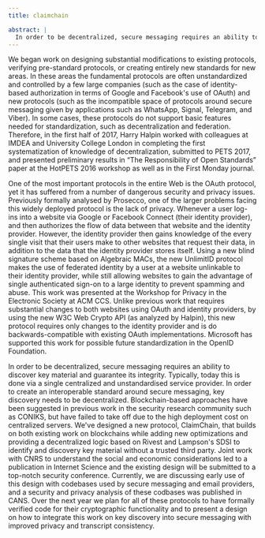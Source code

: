 ```yaml
---
title: claimchain

abstract: |
  In order to be decentralized, secure messaging requires an ability to discover key material and guarantee its integrity. Typically, today this is done via a single centralized and unstandardised service provider. In order to create an interoperable standard around secure messaging, key discovery needs to be decentralized. Blockchain-based approaches have been suggested in previous work in the security research community such as CONIKS, but have failed to take off due to the high deployment cost on centralized servers. We've designed a new protocol, ClaimChain, that builds on both existing work on blockchains while adding new optimizations and providing a decentralized logic based on Rivest and Lampson's SDSI to identify and discovery key material without a trusted third party. Joint work with CNRS to understand the social and economic considerations led to a publication in Internet Science and the existing design will be submitted to a top-notch security conference. Currently, we are discussing early use of this design with codebases used by secure messaging and email providers, and a security and privacy analysis of these codbases was published in CANS. Over the next year we plan for all of these protocols to have formally verified code for their cryptographic functionality and to present a design on how to integrate this work on key discovery into secure messaging with improved privacy and transcript consistency.
---
```


We began work on designing substantial modifications to existing protocols, verifying pre-standard protocols, or creating entirely new standards for new areas. In these areas the fundamental protocols are often unstandardized and controlled by a few large companies (such as the case of identity-based authorization in terms of Google and Facebook's use of OAuth) and new protocols (such as the incompatible space of protocols around secure messaging given by applications such as WhatsApp, Signal, Telegram, and Viber). In some cases, these protocols do not support basic features needed for standardization, such as decentralization and federation. Therefore, in the first half of 2017, Harry Halpin worked with colleagues at IMDEA and University College London in completing the first systematization of knowledge of decentralization, submitted to PETS 2017, and presented preliminary results in “The Responsibility of Open Standards” paper at the HotPETS 2016 workshop as well as in the First Monday journal.

One of the most important protocols in the entire Web is the OAuth protocol, yet it has suffered from a number of dangerous security and privacy issues. Previously formally analysed by Prosecco, one of the larger problems facing this widely deployed protocol is the lack of privacy. Whenever a user log-ins into a website via Google or Facebook Connect (their identity provider), and then authorizes the flow of data between that website and the identity provider. However, the identity provider then gains knowledge of the every single visit that their users make to other websites that request their data, in addition to the data that the identity provider stores itself. Using a new blind signature scheme based on Algebraic MACs, the new UnlimitID protocol makes the use of federated identity by a user at a website unlinkable to their identity provider, while still allowing websites to gain the advantage of single authenticated sign-on to a large identity to prevent spamming and abuse. This work was presented at the Workshop for Privacy in the Electronic Society at ACM CCS. Unlike previous work that requires substantial changes to both websites using OAuth and identity providers, by using the new W3C Web Crypto API (as analyzed by Halpin), this new protocol requires only changes to the identity provider and is do backwards-compatible with existing OAuth implementations. Microsoft has supported this work for possible future standardization in the OpenID Foundation.

In order to be decentralized, secure messaging requires an ability to discover key material and guarantee its integrity. Typically, today this is done via a single centralized and unstandardised service provider. In order to create an interoperable standard around secure messaging, key discovery needs to be decentralized. Blockchain-based approaches have been suggested in previous work in the security research community such as CONIKS, but have failed to take off due to the high deployment cost on centralized servers. We've designed a new protocol, ClaimChain, that builds on both existing work on blockchains while adding new optimizations and providing a decentralized logic based on Rivest and Lampson's SDSI to identify and discovery key material without a trusted third party. Joint work with CNRS to understand the social and economic considerations led to a publication in Internet Science and the existing design will be submitted to a top-notch security conference. Currently, we are discussing early use of this design with codebases used by secure messaging and email providers, and a security and privacy analysis of these codbases was published in CANS. Over the next year we plan for all of these protocols to have formally verified code for their cryptographic functionality and to present a design on how to integrate this work on key discovery into secure messaging with improved privacy and transcript consistency.
